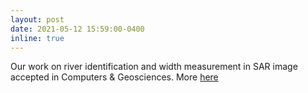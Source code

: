 ```yaml
---
layout: post
date: 2021-05-12 15:59:00-0400
inline: true
---
```


Our work on river identification and width measurement in SAR image accepted in Computers \& Geosciences. More [here](https://www.sciencedirect.com/science/article/pii/S0098300421001059)
